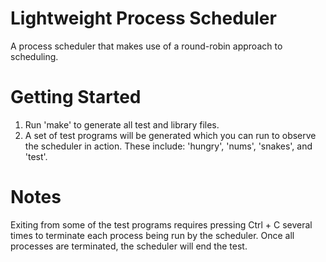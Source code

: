 # Lightweight Process Scheduler
A process scheduler that makes use of a round-robin approach to scheduling.

# Getting Started
1. Run 'make' to generate all test and library files.
2. A set of test programs will be generated which you can run to observe the scheduler in action. These include: 'hungry', 'nums', 'snakes', and 'test'.

# Notes
Exiting from some of the test programs requires pressing Ctrl + C several times to terminate each process being run by the scheduler. Once all processes are terminated, the scheduler will end the test.
